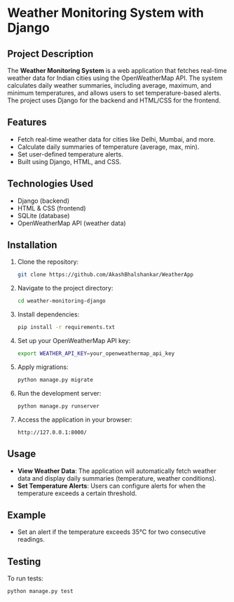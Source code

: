 # Weather Monitoring System with Django

## Project Description
The **Weather Monitoring System** is a web application that fetches real-time weather data for Indian cities using the OpenWeatherMap API. The system calculates daily weather summaries, including average, maximum, and minimum temperatures, and allows users to set temperature-based alerts. The project uses Django for the backend and HTML/CSS for the frontend.

## Features
- Fetch real-time weather data for cities like Delhi, Mumbai, and more.
- Calculate daily summaries of temperature (average, max, min).
- Set user-defined temperature alerts.
- Built using Django, HTML, and CSS.

## Technologies Used
- Django (backend)
- HTML & CSS (frontend)
- SQLite (database)
- OpenWeatherMap API (weather data)

## Installation
1. Clone the repository:
    ```bash
    git clone https://github.com/AkashBhalshankar/WeatherApp
    ```

2. Navigate to the project directory:
    ```bash
    cd weather-monitoring-django
    ```

3. Install dependencies:
    ```bash
    pip install -r requirements.txt
    ```

4. Set up your OpenWeatherMap API key:
    ```bash
    export WEATHER_API_KEY=your_openweathermap_api_key
    ```

5. Apply migrations:
    ```bash
    python manage.py migrate
    ```

6. Run the development server:
    ```bash
    python manage.py runserver
    ```

7. Access the application in your browser:
    ```
    http://127.0.0.1:8000/
    ```

## Usage
- **View Weather Data**: The application will automatically fetch weather data and display daily summaries (temperature, weather conditions).
- **Set Temperature Alerts**: Users can configure alerts for when the temperature exceeds a certain threshold.

## Example
- Set an alert if the temperature exceeds 35°C for two consecutive readings.

## Testing
To run tests:
```bash
python manage.py test
